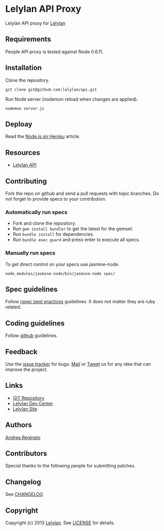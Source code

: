 # Lelylan API Proxy

Lelylan API proxy for [Lelylan](http://dev.lelylan.com)


## Requirements

People API proxy is tested against Node 0.6.11.


## Installation

Clone the repository.

    git clone git@github.com:lelylan/api.git

Run Node server (nodemon reload when changes are applied).

    nodemon server.js

## Deploay

Read the [Node.js on Heroku](https://devcenter.heroku.com/articles/nodejs) article.

## Resources

* [Lelylan API](http://dev.lelylan.com)


## Contributing

Fork the repo on github and send a pull requests with topic branches. Do not forget to 
provide specs to your contribution.


### Automatically run specs

* Fork and clone the repository.
* Run `gem install bundler` to get the latest for the gemset.
* Run `bundle install` for dependencies.
* Run `bundle exec guard` and press enter to execute all specs.

### Manually run specs

To get direct control on your specs use jasmine-node.
  
    node_modules/jasmine-node/bin/jasmine-node spec/

## Spec guidelines

Follow [rspec best practices](https://docs.google.com/document/d/1gi00-wwPaLk5VvoAJhBVNh9Htw4Rwmj-Ut88T4M2MwI/edit?hl=en#) guidelines. It does not matter they are ruby related.

## Coding guidelines

Follow [github](https://github.com/styleguide/) guidelines.


## Feedback

Use the [issue tracker](http://github.com/lelylan/api/issues) for bugs.
[Mail](mailto:touch@lelylan.com) or [Tweet](http://twitter.com/lelylan) us for any idea that can improve the project.


## Links 

* [GIT Repository](http://github.com/lelylan/api)
* [Lelylan Dev Center](http://dev.lelylan.com)
* [Lelylan Site](http://lelylan.com)


## Authors

[Andrea Reginato](http://twitter.com/andreareginato)


## Contributors

Special thanks to the following people for submitting patches.


## Changelog

See [CHANGELOG](api/blob/master/CHANGELOG.md)


## Copyright

Copyright (c) 2013 [Lelylan](http://lelylan.com). See [LICENSE](api/blob/master/LICENSE.md) for details.

